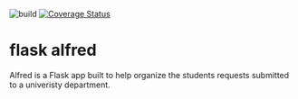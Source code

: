 ![build](https://github.com/elhusseiniali/flask-alfred/workflows/build/badge.svg)
[![Coverage Status](https://coveralls.io/repos/github/elhusseiniali/flask-alfred/badge.svg?branch=master)](https://coveralls.io/github/elhusseiniali/flask-alfred?branch=master)
# flask alfred
Alfred is a Flask app built to help organize the students requests submitted to a univeristy department.
